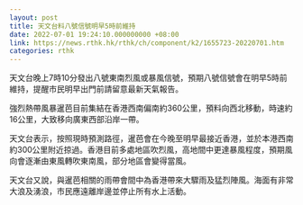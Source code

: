 ```yaml
---
layout: post
title: 天文台料八號信號明早5時前維持
date: 2022-07-01 19:24:10.000000000 +08:00
link: https://news.rthk.hk/rthk/ch/component/k2/1655723-20220701.htm
categories: rthk
---
```


天文台晚上7時10分發出八號東南烈風或暴風信號，預期八號信號會在明早5時前維持，提醒市民明早出門前請留意最新天氣報告。

強烈熱帶風暴暹芭目前集結在香港西南偏南約360公里，預料向西北移動，時速約16公里，大致移向廣東西部沿岸一帶。

天文台表示，按照現時預測路徑，暹芭會在今晚至明早最接近香港，並於本港西南約300公里附近掠過。香港目前多處地區吹烈風，高地間中更達暴風程度，預期風向會逐漸由東風轉吹東南風，部分地區會變得當風。

天文台又說，與暹芭相關的雨帶會間中為香港帶來大驟雨及猛烈陣風。海面有非常大浪及湧浪，市民應遠離岸邊並停止所有水上活動。
